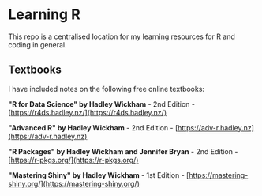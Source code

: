 # Learning R

This repo is a centralised location for my learning resources for R and coding in general.

## Textbooks

I have included notes on the following free online textbooks:

**"R for Data Science" by Hadley Wickham** - 2nd Edition - [https://r4ds.hadley.nz/](https://r4ds.hadley.nz/)

**"Advanced R" by Hadley Wickham** - 2nd Edition - [https://adv-r.hadley.nz](https://adv-r.hadley.nz) 

**"R Packages" by Hadley Wickham and Jennifer Bryan** - 2nd Edition - [https://r-pkgs.org/](https://r-pkgs.org/) 

**"Mastering Shiny" by Hadley Wickham** - 1st Edition - [https://mastering-shiny.org/](https://mastering-shiny.org/)
